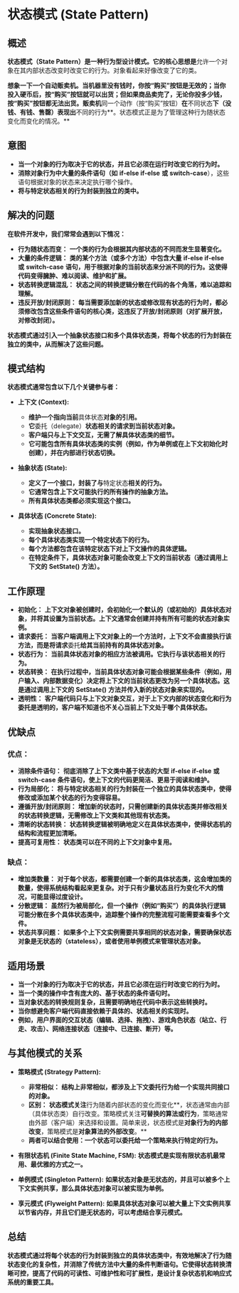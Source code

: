 
# 状态模式 (State Pattern)

## 概述

**状态模式（State Pattern）是一种行为型设计模式。它的核心思想是**允许一个对象在其内部状态改变时改变它的行为。对象看起来好像改变了它的类。

 **想象一下一个自动贩卖机。当机器里没有钱时，你按“购买”按钮是无效的；当你投入硬币后，按“购买”按钮就可以出货；但如果商品卖完了，无论你投多少钱，按“购买”按钮都无法出货。贩卖机**同一个动作（按“购买”按钮）**在**不同状态**下（没钱、有钱、售罄）表现出**不同的行为**。状态模式正是为了管理这种行为随状态变化而变化的情况。**

## 意图

* **当一个对象的行为取决于它的状态，并且它必须在运行时改变它的行为时。**
* **消除对象行为中大量的条件语句（如** **if-else if-else** **或** **switch-case**），这些语句根据对象的状态来决定执行哪个操作。
* **将与特定状态相关的行为封装到独立的类中。**

## 解决的问题

**在软件开发中，我们常常会遇到以下情况：**

* **行为随状态而变：** **一个类的行为会根据其内部状态的不同而发生显著变化。**
* **大量的条件逻辑：** **类的某个方法（或多个方法）中包含大量** **if-else if-else** **或** **switch-case** **语句，用于根据对象的当前状态来分派不同的行为。这使得代码变得臃肿、难以阅读、维护和扩展。**
* **状态转换逻辑混乱：** **状态之间的转换逻辑分散在代码的各个角落，难以追踪和理解。**
* **违反开放/封闭原则：** **每当需要添加新的状态或修改现有状态的行为时，都必须修改包含这些条件语句的核心类，这违反了开放/封闭原则（对扩展开放，对修改封闭）。**

**状态模式通过引入一个抽象状态接口和多个具体状态类，将每个状态的行为封装在独立的类中，从而解决了这些问题。**

## 模式结构

**状态模式通常包含以下几个关键参与者：**

* **上下文 (Context):**

  * **维护一个指向当前**具体状态**对象的引用。**
  * **它**委托（delegate）**状态相关的请求到当前状态对象。**
  * **客户端只与上下文交互，无需了解具体状态类的细节。**
  * **它可能包含所有具体状态类的实例（例如，作为单例或在上下文初始化时创建），并在内部进行状态切换。**
* **抽象状态 (State):**

  * **定义了一个接口，封装了与**特定状态**相关的行为。**
  * **它通常包含上下文可能执行的所有操作的抽象方法。**
  * **所有具体状态类都必须实现这个接口。**
* **具体状态 (Concrete State):**

  * **实现抽象状态接口。**
  * **每个具体状态类实现一个特定状态下的行为。**
  * **每个方法都包含在该特定状态下对上下文操作的具体逻辑。**
  * **在特定条件下，具体状态对象可能会改变上下文的当前状态（通过调用上下文的** **SetState()** **方法）。**

## 工作原理

* **初始化：** **上下文对象被创建时，会初始化一个默认的（或初始的）具体状态对象，并将其设置为当前状态。上下文通常会创建并持有所有可能的状态对象实例。**
* **请求委托：** **当客户端调用上下文对象上的一个方法时，上下文不会直接执行该方法，而是将请求**委托**给其当前持有的具体状态对象。**
* **状态行为：** **当前具体状态对象的相应方法被调用。它执行与该状态相关的行为。**
* **状态转换：** **在执行过程中，当前具体状态对象可能会根据某些条件（例如，用户输入、内部数据变化）决定将上下文的当前状态更改为另一个具体状态。这是通过调用上下文的** **SetState()** **方法并传入新的状态对象来实现的。**
* **透明性：** **客户端代码只与上下文对象交互，对于上下文内部的状态变化和行为委托是透明的，客户端不知道也不关心当前上下文处于哪个具体状态。**

## 优缺点

### 优点：

* **消除条件语句：** **彻底消除了上下文类中基于状态的大型** **if-else if-else** **或** **switch-case** **条件语句，使上下文的代码更简洁、更易于阅读和维护。**
* **行为局部化：** **将与特定状态相关的行为封装在一个独立的具体状态类中，使得修改或添加某个状态的行为变得容易。**
* **遵循开放/封闭原则：** **增加新的状态时，只需创建新的具体状态类并修改相关的状态转换逻辑，无需修改上下文类和其他现有状态类。**
* **清晰的状态转换：** **状态转换逻辑被明确地定义在具体状态类中，使得状态机的结构和流程更加清晰。**
* **提高可复用性：** **状态类可以在不同的上下文对象中复用。**

### 缺点：

* **增加类数量：** **对于每个状态，都需要创建一个新的具体状态类，这会增加类的数量，使得系统结构看起来更复杂。对于只有少量状态且行为变化不大的情况，可能显得过度设计。**
* **分散逻辑：** **虽然行为被局部化，但一个操作（例如“购买”）的具体执行逻辑可能分散在多个具体状态类中，追踪整个操作的完整流程可能需要查看多个文件。**
* **状态共享问题：** **如果多个上下文实例需要共享相同的状态对象，需要确保状态对象是无状态的（stateless），或者使用单例模式来管理状态对象。**

## 适用场景

* **当一个对象的行为取决于它的状态，并且它必须在运行时改变它的行为时。**
* **当一个类的操作中含有庞大的、基于状态的条件语句时。**
* **当对象状态的转换规则复杂，且需要明确地在代码中表示这些转换时。**
* **当你想避免客户端代码直接依赖于具体的、状态相关的实现时。**
* **例如，用户界面的交互状态（编辑、选择、拖拽）、游戏角色状态（站立、行走、攻击）、网络连接状态（连接中、已连接、断开）等。**

## 与其他模式的关系

* **策略模式 (Strategy Pattern):**

  * **非常相似：** **结构上非常相似，都涉及上下文委托行为给一个实现共同接口的对象。**
  * **区别：** **状态模式关注**行为随着内部状态的变化而变化**，状态通常由内部（具体状态类）自行改变。策略模式关注**可替换的算法或行为**，策略通常由外部（客户端）来选择和设置。简单来说，状态模式是**对象行为的内部改变**，策略模式是**对象算法的外部改变**。**
  * **两者可以结合使用：一个状态可以委托给一个策略来执行特定的行为。**
* **有限状态机 (Finite State Machine, FSM):** **状态模式是实现有限状态机最常用、最优雅的方式之一。**
* **单例模式 (Singleton Pattern):** **如果状态对象是无状态的，并且可以被多个上下文实例共享，那么具体状态对象可以被实现为单例。**
* **享元模式 (Flyweight Pattern):** **如果具体状态对象可以被大量上下文实例共享以节省内存，并且它们是无状态的，可以考虑结合享元模式。**

## 总结

**状态模式通过将每个状态的行为封装到独立的具体状态类中，有效地解决了行为随状态变化的复杂性，并消除了传统方法中大量的条件判断语句。它使得状态转换清晰可控，提高了代码的可读性、可维护性和可扩展性，是设计复杂状态机和响应式系统的重要工具。**
